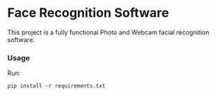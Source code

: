 # Face Recognition Software

This project is a fully functional Photo and Webcam facial recognition software.

### Usage

Run:

```
pip install -r requirements.txt
```
